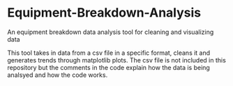 # Equipment-Breakdown-Analysis
An equipment breakdown data analysis tool for cleaning and visualizing data

This tool takes in data from a csv file in a specific format, cleans it and generates trends through matplotlib plots. The csv file is not included in this repository but the comments in the code explain how the data is being analsyed and how the code works.
